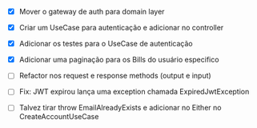 - [X] Mover o gateway de auth para domain layer
- [X] Criar um UseCase para autenticação e adicionar no controller
- [X] Adicionar os testes para o UseCase de autenticação
- [X] Adicionar uma paginação para os Bills do usuário especifico
- [ ] Refactor nos request e response methods (output e input)
- [ ] Fix: JWT expirou lança uma exception chamada ExpiredJwtException


- [ ] Talvez tirar throw EmailAlreadyExists e adicionar no Either no CreateAccountUseCase
